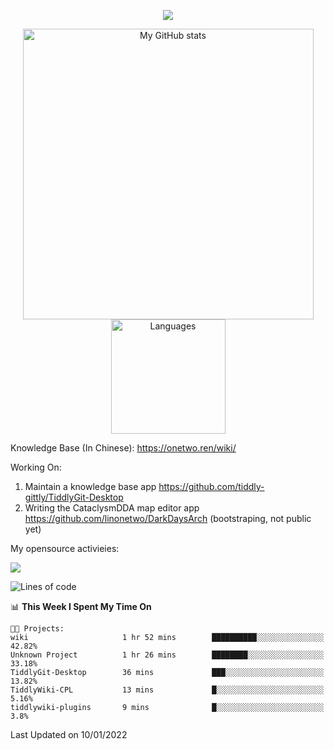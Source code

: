 <a href="https://github.com/linonetwo">
    <p align="center">
        <img src="https://github-profile-trophy.vercel.app/?username=linonetwo&column=7&theme=onedark"/>
    </p>
</a>
<a align="center" href="https://github.com/linonetwo">
  <p align="center">
    <img src="https://github-readme-stats.vercel.app/api?username=linonetwo&show_icons=true&count_private=true" alt="My GitHub stats" width="465"/>
    <img src="https://github-readme-stats.vercel.app/api/top-langs/?username=linonetwo&layout=compact&langs_count=10" alt="Languages" height="183">
  </p>
</a>

Knowledge Base (In Chinese): https://onetwo.ren/wiki/

Working On: 

1. Maintain a knowledge base app https://github.com/tiddly-gittly/TiddlyGit-Desktop
1. Writing the CataclysmDDA map editor app https://github.com/linonetwo/DarkDaysArch (bootstraping, not public yet)

My opensource activieies:

![](https://visitor-badge.glitch.me/badge?page_id=linonetwo.linonetwo)

<!--START_SECTION:waka-->
![Lines of code](https://img.shields.io/badge/From%20Hello%20World%20I%27ve%20Written-2%20Million%20lines%20of%20code-blue)

📊 **This Week I Spent My Time On** 

```text
🐱‍💻 Projects: 
wiki                     1 hr 52 mins        ██████████░░░░░░░░░░░░░░░   42.82% 
Unknown Project          1 hr 26 mins        ████████░░░░░░░░░░░░░░░░░   33.18% 
TiddlyGit-Desktop        36 mins             ███░░░░░░░░░░░░░░░░░░░░░░   13.82% 
TiddlyWiki-CPL           13 mins             █░░░░░░░░░░░░░░░░░░░░░░░░   5.16% 
tiddlywiki-plugins       9 mins              █░░░░░░░░░░░░░░░░░░░░░░░░   3.8%

```


 Last Updated on 10/01/2022
<!--END_SECTION:waka-->
